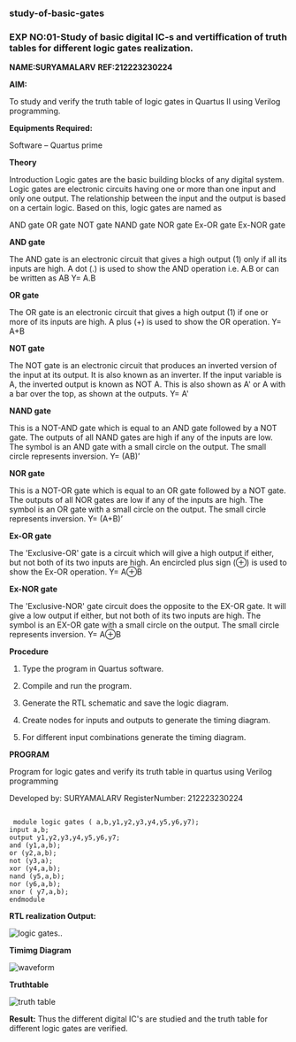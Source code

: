 ### study-of-basic-gates
### EXP NO:01-Study of basic digital IC-s and vertiffication of truth tables for different logic gates realization.

**NAME:SURYAMALARV**
**REF:212223230224**

**AIM:** 

To study and verify the truth table of logic gates in Quartus II using Verilog programming.

**Equipments Required:**

Software – Quartus prime 


**Theory**

Introduction Logic gates are the basic building blocks of any digital system. Logic gates are electronic circuits having one or more than one input and only one output. The relationship between the input and the output is based on a certain logic. Based on this, logic gates are named as

AND gate OR gate NOT gate NAND gate NOR gate Ex-OR gate Ex-NOR gate

**AND gate**

The AND gate is an electronic circuit that gives a high output (1) only if all its inputs are high. A dot (.) is used to show the AND operation i.e. A.B or can be written as AB
Y= A.B

**OR gate** 

The OR gate is an electronic circuit that gives a high output (1) if one or more of its inputs are high. A plus (+) is used to show the OR operation.
Y= A+B

**NOT gate**

The NOT gate is an electronic circuit that produces an inverted version of the input at its output. It is also known as an inverter. If the input variable is A, the inverted output is known as NOT A. This is also shown as A' or A with a bar over the top, as shown at the outputs.
Y= A'

**NAND gate**

This is a NOT-AND gate which is equal to an AND gate followed by a NOT gate. The outputs of all NAND gates are high if any of the inputs are low. The symbol is an AND gate with a small circle on the output. The small circle represents inversion.
Y= (AB)’

**NOR gate**

This is a NOT-OR gate which is equal to an OR gate followed by a NOT gate. The outputs of all NOR gates are low if any of the inputs are high. The symbol is an OR gate with a small circle on the output. The small circle represents inversion.
Y= (A+B)’

**Ex-OR gate**

The 'Exclusive-OR' gate is a circuit which will give a high output if either, but not both of its two inputs are high. An encircled plus sign (⊕) is used to show the Ex-OR operation.
Y= A⊕B

**Ex-NOR gate**

The 'Exclusive-NOR' gate circuit does the opposite to the EX-OR gate. It will give a low output if either, but not both of its two inputs are high. The symbol is an EX-OR gate with a small circle on the output. The small circle represents inversion.
Y= A⊕B

**Procedure** 

1.	Type the program in Quartus software.

2.	Compile and run the program.

3.	Generate the RTL schematic and save the logic diagram.

4.	Create nodes for inputs and outputs to generate the timing diagram.

5.	For different input combinations generate the timing diagram.


**PROGRAM**

Program for logic gates and verify its truth table in quartus using Verilog programming

 Developed by: SURYAMALARV
 RegisterNumber: 212223230224
 ```

  module logic gates ( a,b,y1,y2,y3,y4,y5,y6,y7);
 input a,b;
 output y1,y2,y3,y4,y5,y6,y7;
 and (y1,a,b);
 or (y2,a,b);
 not (y3,a);
 xor (y4,a,b);
 nand (y5,a,b);
 nor (y6,a,b);
 xnor ( y7,a,b);
 endmodule
 ```


**RTL realization Output:**


![logic gates](https://github.com/suryamalarv/study-of-basic-gates/assets/145742486/1bb850cc-8736-486d-9cf6-8a33cc7252b1)..



**Timimg Diagram**



![waveform](https://github.com/suryamalarv/study-of-basic-gates/assets/145742486/daacfad0-4b43-48f9-a833-e12ec090aa19)





**Truthtable**

![truth table](https://github.com/suryamalarv/study-of-basic-gates/assets/145742486/accd16e1-8eef-477c-b010-4da485805f13)




**Result:**
Thus the different digital IC's are studied and the truth table for different logic gates are verified.


